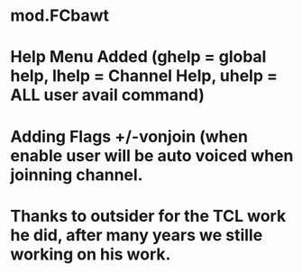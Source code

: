 # mod.FCbawt
#
# Help Menu Added (ghelp = global help, lhelp = Channel Help, uhelp = ALL user avail command)
# Adding Flags +/-vonjoin (when enable user will be auto voiced when joinning channel.
#
#
#
#
#
#
#
#
#
# Thanks to outsider for the TCL work he did, after many years we stille working on his work.
#
